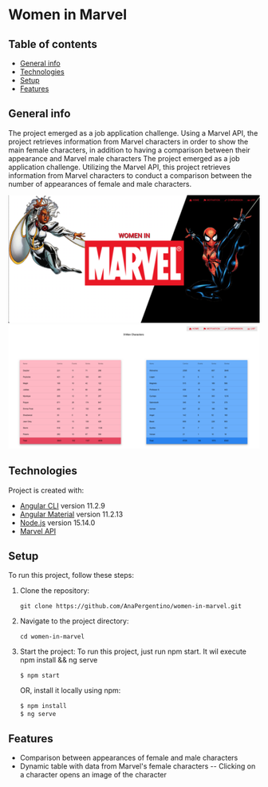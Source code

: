 # Women in Marvel

## Table of contents
* [General info](#general-info)
* [Technologies](#technologies)
* [Setup](#setup)
* [Features](#features)

## General info
The project emerged as a job application challenge. Using a Marvel API, the project retrieves information from Marvel characters in order to show the main female characters, in addition to having a comparison between their appearance and Marvel male characters
The project emerged as a job application challenge. Utilizing the Marvel API, this project retrieves information from Marvel characters to conduct a comparison between the number of appearances of female and male characters.
	
![First Page](https://github.com/AnaPergentino/women-in-marvel/blob/main/screenshots/women-in-marvel-screenshot-home.png) 
![Comparison](https://github.com/AnaPergentino/women-in-marvel/blob/main/screenshots/women-in-marvel-screenshot-comparison-table.png) 

## Technologies
Project is created with:
* [Angular CLI](https://github.com/angular/angular-cli) version 11.2.9
* [Angular Material](https://material.angular.io/) version 11.2.13
* [Node.js](https://nodejs.org/en/) version 15.14.0
* [Marvel API](https://developer.marvel.com/) 
	
## Setup
To run this project, follow these steps:

1. Clone the repository:
    ```
    git clone https://github.com/AnaPergentino/women-in-marvel.git
    ```

2. Navigate to the project directory:
    ```
    cd women-in-marvel
    ```

3. Start the project:
To run this project, just run npm start. It wil execute npm install && ng serve
    ```
    $ npm start
    ```

    OR, install it locally using npm:
    ```
    $ npm install
    $ ng serve
    ```

## Features
- Comparison between appearances of female and male characters
- Dynamic table with data from Marvel's female characters
-- Clicking on a character opens an image of the character
